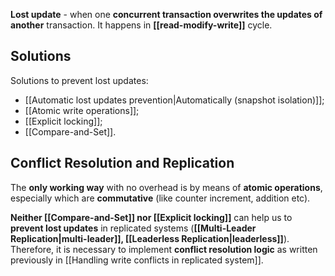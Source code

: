 **Lost update** - when one **concurrent transaction overwrites the updates of another** transaction. It happens in **[[read-modify-write]]** cycle.

## Solutions

Solutions to prevent lost updates:
- [[Automatic lost updates prevention|Automatically (snapshot isolation)]];
- [[Atomic write operations]];
- [[Explicit locking]];
- [[Compare-and-Set]].

## Conflict Resolution and Replication

The **only working way** with no overhead is by means of **atomic operations**, especially which are **commutative** (like counter increment, addition etc).

**Neither [[Compare-and-Set]] nor [[Explicit locking]]** can help us to **prevent lost updates** in replicated systems (**[[Multi-Leader Replication|multi-leader]], [[Leaderless Replication|leaderless]]**). Therefore, it is necessary to implement **conflict resolution logic** as written previously in [[Handling write conflicts in replicated system]].
